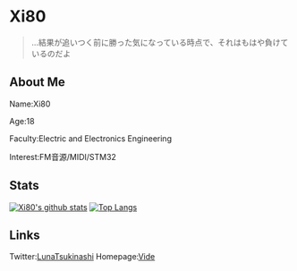 # Xi80

> …結果が追いつく前に勝った気になっている時点で、それはもはや負けているのだよ



## About Me

Name:Xi80

Age:18

Faculty:Electric and Electronics Engineering

Interest:FM音源/MIDI/STM32


## Stats

[![Xi80's github stats](https://github-readme-stats.vercel.app/api?username=Xi80&show_icons=true&theme=vue)](https://github.com/anuraghazra/github-readme-stats)
[![Top Langs](https://github-readme-stats.vercel.app/api/top-langs/?username=Xi80&show_icons=true&theme=vue)](https://github.com/anuraghazra/github-readme-stats)
## Links

Twitter:[LunaTsukinashi](https://twitter.com/LunaTsukinashi)
Homepage:[Vide](http://vide.c0ntra1l.xyz)

